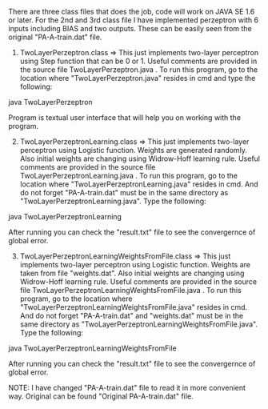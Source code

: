 There are three class files that does the job, code will work on JAVA SE 1.6 or later. 
For the 2nd and 3rd class file I have implemented perzeptron with 6 inputs including BIAS and two outputs. 
These can be easily seen from the original "PA-A-train.dat" file.


1) TwoLayerPerzeptron.class => This just implements two-layer perceptron using Step function that can be 0 or 1. 
Useful comments are provided in the source file TwoLayerPerzeptron.java .
To run this program, go to the location where "TwoLayerPerzeptron.java" resides in cmd and type the following:

java TwoLayerPerzeptron

Program is textual user interface that will help you on working with the program.

2) TwoLayerPerzeptronLearning.class => This just implements two-layer perceptron using Logistic function. Weights are generated randomly.
Also initial weights are changing using Widrow-Hoff learning rule. Useful comments are provided in the source file TwoLayerPerzeptronLearning.java .
To run this program, go to the location where "TwoLayerPerzeptronLearning.java" resides in cmd. And do not forget "PA-A-train.dat" must be in the
same directory as "TwoLayerPerzeptronLearning.java". Type the following:

java TwoLayerPerzeptronLearning

After running you can check the "result.txt" file to see the convergernce of global error.

3) TwoLayerPerzeptronLearningWeightsFromFile.class => This just implements two-layer perceptron using Logistic function. 
Weights are taken from file "weights.dat". Also initial weights are changing using Widrow-Hoff learning rule.
Useful comments are provided in the source file TwoLayerPerzeptronLearningWeightsFromFile.java .
To run this program, go to the location where "TwoLayerPerzeptronLearningWeightsFromFile.java" resides in cmd. 
And do not forget "PA-A-train.dat" and "weights.dat" must be in the
same directory as "TwoLayerPerzeptronLearningWeightsFromFile.java". Type the following:

java TwoLayerPerzeptronLearningWeightsFromFile

After running you can check the "result.txt" file to see the convergernce of global error.

NOTE: I have changed "PA-A-train.dat" file to read it in more convenient way. Original can be found "Original PA-A-train.dat" file.
